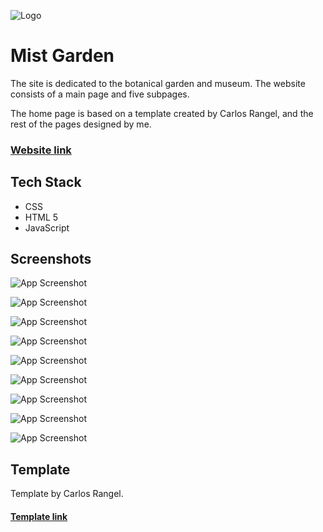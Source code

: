 ![Logo](https://scontent-waw1-1.xx.fbcdn.net/v/t1.15752-9/340488979_6297572766930420_7158631696126590731_n.png?_nc_cat=107&ccb=1-7&_nc_sid=ae9488&_nc_ohc=lQt3NpOQW74AX9FyrWJ&_nc_ht=scontent-waw1-1.xx&oh=03_AdSE2SPjpBJxdUrXFG0Z7328-yUuikFUK0-ZE4V93eE6Uw&oe=646DBA86)

# Mist Garden

The site is dedicated to the botanical garden and museum. The website consists of a main page and five subpages.

The home page is based on a template created by
Carlos Rangel, and the rest of the pages designed by me.
### [Website link](https://mist-garden.netlify.app/ "Website link")

## Tech Stack

* CSS
* HTML 5
* JavaScript
## Screenshots

![App Screenshot](https://scontent-waw1-1.xx.fbcdn.net/v/t1.15752-9/343605376_2068452786693016_2969333962323846829_n.png?_nc_cat=107&ccb=1-7&_nc_sid=ae9488&_nc_ohc=zIEERigGU_IAX_wKvTk&_nc_ht=scontent-waw1-1.xx&oh=03_AdTVjwVqyMrCl3afELjoWAjFpPC1Wq_DNNN8OeJgbij88w&oe=6485CBCC)

![App Screenshot](https://scontent-waw1-1.xx.fbcdn.net/v/t1.15752-9/340037578_622535689351558_1232374436919803727_n.png?_nc_cat=105&ccb=1-7&_nc_sid=ae9488&_nc_ohc=mgcLtIeFVFcAX_978vj&_nc_ht=scontent-waw1-1.xx&oh=03_AdRiq7ft-Tge3zxVXmxThiDCGABgnYkpIcHq8Q94TQOxrQ&oe=646E114E)

![App Screenshot](https://scontent-waw1-1.xx.fbcdn.net/v/t1.15752-9/340209553_754117083167988_2542449875504309629_n.png?_nc_cat=102&ccb=1-7&_nc_sid=ae9488&_nc_ohc=O5LvTRhVKlcAX89CB-B&_nc_ht=scontent-waw1-1.xx&oh=03_AdSuWLP-NIcIrKFNY6h0HO0SQ433IopdqwbVwsdBRGdYDg&oe=646DE52B)

![App Screenshot](https://scontent-waw1-1.xx.fbcdn.net/v/t1.15752-9/339809756_619457323048284_642895379837860529_n.png?_nc_cat=103&ccb=1-7&_nc_sid=ae9488&_nc_ohc=CS7Phr2guPUAX8Fheg0&_nc_ht=scontent-waw1-1.xx&oh=03_AdTgdHSKGEi5Vrdj88xtE6b91KeZWopFK2wexBRArnHabg&oe=646DE564)

![App Screenshot](https://scontent-waw1-1.xx.fbcdn.net/v/t1.15752-9/340346991_581038037140941_3386966414038193840_n.png?_nc_cat=108&ccb=1-7&_nc_sid=ae9488&_nc_ohc=lcOOr0MUagYAX9tA6tL&_nc_ht=scontent-waw1-1.xx&oh=03_AdQFaeVwV0I5wosneqFNgPHIDfc6_ocb38lzZruszoCLgw&oe=646DDD36)

![App Screenshot](https://scontent-waw1-1.xx.fbcdn.net/v/t1.15752-9/340199460_3561220577432500_1612656343400369264_n.png?_nc_cat=104&ccb=1-7&_nc_sid=ae9488&_nc_ohc=ixPdU488DzEAX_20rBj&_nc_ht=scontent-waw1-1.xx&oh=03_AdSe_nZmFyJzUeTZYu5YHAjI548JQPK3jQ8eWtlkFKd0sA&oe=646E0E79)

![App Screenshot](https://scontent-waw1-1.xx.fbcdn.net/v/t1.15752-9/340740180_187919124080267_1886951655873387689_n.png?_nc_cat=110&ccb=1-7&_nc_sid=ae9488&_nc_ohc=NZOPzlTmZR0AX912H-y&_nc_ht=scontent-waw1-1.xx&oh=03_AdQi-CInTW5CDvpnoIGfc1wq1Dw26i6VMhCSPlYFyNMF2Q&oe=646E11C3)

![App Screenshot](https://scontent-waw1-1.xx.fbcdn.net/v/t1.15752-9/340527836_130275050027774_8440888461090045023_n.png?_nc_cat=105&ccb=1-7&_nc_sid=ae9488&_nc_ohc=jL7neneWbWUAX9jshSn&_nc_ht=scontent-waw1-1.xx&oh=03_AdTpo-gou3p42xdrHZvpPodL897s2-gYCctGAFH-77M2dQ&oe=646DF009)

![App Screenshot](https://scontent-waw1-1.xx.fbcdn.net/v/t1.15752-9/340351371_257216833433294_6143948106734474402_n.png?_nc_cat=104&ccb=1-7&_nc_sid=ae9488&_nc_ohc=qUaNN20Ul3UAX-YHzFk&_nc_ht=scontent-waw1-1.xx&oh=03_AdSiKQ55aBQTVepyFYyTcRgbGkmX6v2l3PHrG1I1EDyvtA&oe=646DEFE2)
## Template

Template by Carlos Rangel.

#### [Template link](https://www.figma.com/community/file/1055618288526017668/Botanical-Garden-(Community) "Website link")
